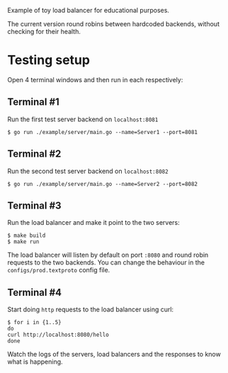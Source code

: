 Example of toy load balancer for educational purposes.

The current version round robins between hardcoded backends, without checking
for their health.

# Testing setup

Open 4 terminal windows and then run in each respectively:

## Terminal #1

Run the first test server backend on `localhost:8081`
```
$ go run ./example/server/main.go --name=Server1 --port=8081
```

## Terminal #2
Run the second test server backend on `localhost:8082`
```
$ go run ./example/server/main.go --name=Server2 --port=8082
```

## Terminal #3
Run the load balancer and make it point to the two servers:
```
$ make build
$ make run
```

The load balancer will listen by default on port `:8080` 
and round robin requests to the two backends.
You can change the behaviour in the `configs/prod.textproto` config file.

## Terminal #4
Start doing `http` requests to the load balancer using curl:

```
$ for i in {1..5}
do
curl http://localhost:8080/hello
done
```

Watch the logs of the servers, load balancers and the responses to
know what is happening.
